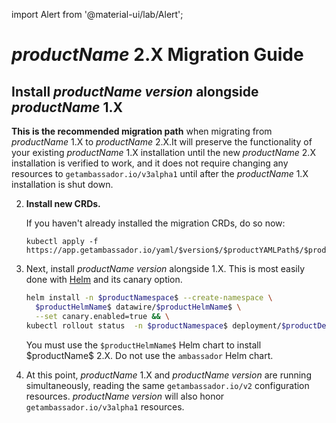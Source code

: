 import Alert from '@material-ui/lab/Alert';

# $productName$ 2.X Migration Guide

## Install $productName$ $version$ alongside $productName$ 1.X

**This is the recommended migration path** when migrating from $productName$ 1.X to
$productName$ 2.X.It will preserve the functionality of your existing $productName$ 1.X
installation until the new $productName$ 2.X installation is verified to work, and it
does not require changing any resources to `getambassador.io/v3alpha1` until after the
$productName$ 1.X installation is shut down.

2. **Install new CRDs.**

   If you haven't already installed the migration CRDs, do so now:

   ```
   kubectl apply -f https://app.getambassador.io/yaml/$version$/$productYAMLPath$/$productCRDName$
   ```

2. Next, install $productName$ $version$ alongside 1.X. This is most easily done with
   [Helm](../helm) and its canary option.

   ```bash
   helm install -n $productNamespace$ --create-namespace \
     $productHelmName$ datawire/$productHelmName$ \
     --set canary.enabled=true && \
   kubectl rollout status  -n $productNamespace$ deployment/$productDeploymentName$ -w
   ```

   <Alert severity="warning">
     You must use the <code>$productHelmName$</code> Helm chart to install $productName$ 2.X.
     Do not use the <code>ambassador</code> Helm chart.
   </Alert>

3. At this point, $productName$ 1.X and $productName$ $version$ are running simultaneously, 
   reading the same `getambassador.io/v2` configuration resources. $productName$ $version$
   will also honor `getambassador.io/v3alpha1` resources.
